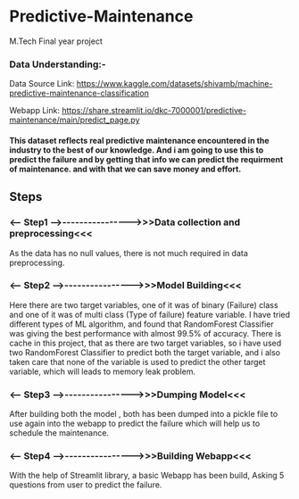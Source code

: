 # Predictive-Maintenance
 M.Tech Final year project

### Data Understanding:-

Data Source Link: https://www.kaggle.com/datasets/shivamb/machine-predictive-maintenance-classification

Webapp Link: https://share.streamlit.io/dkc-7000001/predictive-maintenance/main/predict_page.py

#### This dataset reflects real predictive maintenance encountered in the industry to the best of our knowledge. And i am going to use this to predict the failure and by getting that info we can predict the requirment of maintenance. and with that we can save money and effort.

## Steps

### <-- Step1 -->---------------->>>Data collection and preprocessing<<<

As the data has no null values, there is not much required in data preprocessing.

### <-- Step2 -->---------------->>>Model Building<<<

Here there are two target variables, one of it was of binary (Failure) class and one of it was of multi class (Type of failure) feature variable. I have tried different types of ML algorithm, and found that RandomForest Classifier was giving the best performance with almost 99.5% of accuracy. There is cache in this project, that as there are two target variables, so i have used two RandomForest Classifier to predict both the target variable, and i also taken care that none of the variable is used to predict the other target variable, which will leads to memory leak problem.

### <-- Step3 -->---------------->>>Dumping Model<<<

After building both the model , both has been dumped into a pickle file to use again into the webapp to predict the failure which will help us to schedule the maintenance.

### <-- Step4 -->---------------->>>Building Webapp<<<

With the help of Streamlit library, a basic Webapp has been build, Asking 5 questions from user to predict the failure.



